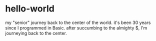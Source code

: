 # hello-world
my "senior" journey back to the center of the world.
it's been 30 years since I programmed in Basic.
after succumbing to the almighty $, I'm journeying back to the center.
